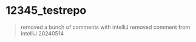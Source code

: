 # 12345_testrepo
> removed a bunch of comments with intelliJ
> removed comment from intelliJ 20240514